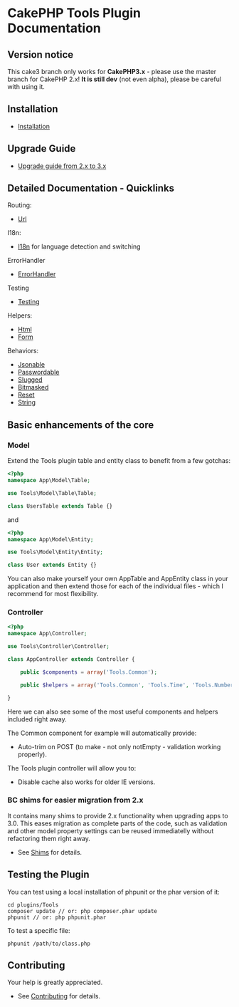 # CakePHP Tools Plugin Documentation

## Version notice

This cake3 branch only works for **CakePHP3.x** - please use the master branch for CakePHP 2.x!
**It is still dev** (not even alpha), please be careful with using it.

## Installation
* [Installation](Install.md)

## Upgrade Guide
* [Upgrade guide from 2.x to 3.x](Upgrade.md)

## Detailed Documentation - Quicklinks

Routing:
* [Url](Url/Url.md)

I18n:
* [I18n](I18n/I18n.md) for language detection and switching

ErrorHandler
* [ErrorHandler](Error/ErrorHandler.md)

Testing
* [Testing](TestSuite/Testing.md)

Helpers:
* [Html](Helper/Html.md)
* [Form](Helper/Form.md)

Behaviors:
* [Jsonable](Behavior/Jsonable.md)
* [Passwordable](Behavior/Passwordable.md)
* [Slugged](Behavior/Slugged.md)
* [Bitmasked](Behavior/Bitmasked.md)
* [Reset](Behavior/Reset.md)
* [String](Behavior/String.md)

## Basic enhancements of the core

### Model
Extend the Tools plugin table and entity class to benefit from a few gotchas:
```php
<?php
namespace App\Model\Table;

use Tools\Model\Table\Table;

class UsersTable extends Table {}
```
and
```php
<?php
namespace App\Model\Entity;

use Tools\Model\Entity\Entity;

class User extends Entity {}
```
You can also make yourself your own AppTable and AppEntity class in your application and then
extend those for each of the individual files - which I recommend for most flexibility.

### Controller
```php
<?php
namespace App\Controller;

use Tools\Controller\Controller;

class AppController extends Controller {

	public $components = array('Tools.Common');

	public $helpers = array('Tools.Common', 'Tools.Time', 'Tools.Number', 'Tools.Format');

}
```
Here we can also see some of the most useful components and helpers included right away.

The Common component for example will automatically provide:
- Auto-trim on POST (to make - not only notEmpty - validation working properly).

The Tools plugin controller will allow you to:
- Disable cache also works for older IE versions.


### BC shims for easier migration from 2.x
It contains many shims to provide 2.x functionality when upgrading apps to 3.0.
This eases migration as complete parts of the code, such as validation and other model property settings
can be reused immediatelly without refactoring them right away.

* See [Shims](Shims.md) for details.

## Testing the Plugin
You can test using a local installation of phpunit or the phar version of it:

	cd plugins/Tools
	composer update // or: php composer.phar update
	phpunit // or: php phpunit.phar

To test a specific file:

	phpunit /path/to/class.php


## Contributing
Your help is greatly appreciated.

* See [Contributing](Contributing.md) for details.
